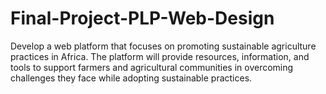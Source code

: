 # Final-Project-PLP-Web-Design
Develop a web platform that focuses on promoting sustainable agriculture practices in Africa. The platform will provide resources, information, and tools to support farmers and agricultural communities in overcoming challenges they face while adopting sustainable practices.
